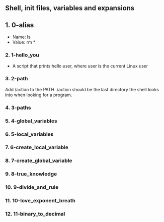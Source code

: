## Shell, init files, variables and expansions
## 1. 0-alias
- Name: ls
- Value: rm *

### 2. 1-hello_you
- A script that prints hello user, where user is the current Linux user
### 3. 2-path
Add /action to the PATH. /action should be the last directory the shell looks into when looking for a program.
### 4. 3-paths
### 5. 4-global_variables
### 6. 5-local_variables
### 7. 6-create_local_variable
### 8. 7-create_global_variable
### 9. 8-true_knowledge
### 10. 9-divide_and_rule
### 11. 10-love_exponent_breath
### 12. 11-binary_to_decimal
